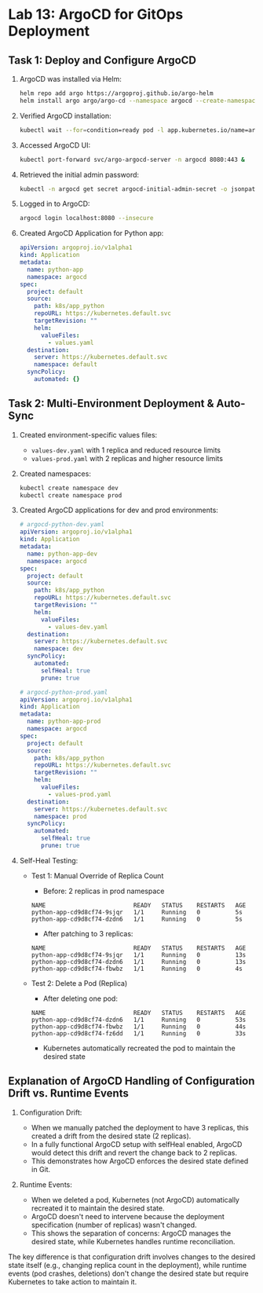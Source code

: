# Lab 13: ArgoCD for GitOps Deployment

## Task 1: Deploy and Configure ArgoCD

1. ArgoCD was installed via Helm:
   ```bash
   helm repo add argo https://argoproj.github.io/argo-helm
   helm install argo argo/argo-cd --namespace argocd --create-namespace
   ```

2. Verified ArgoCD installation:
   ```bash
   kubectl wait --for=condition=ready pod -l app.kubernetes.io/name=argocd-server -n argocd --timeout=90s
   ```

3. Accessed ArgoCD UI:
   ```bash
   kubectl port-forward svc/argo-argocd-server -n argocd 8080:443 &
   ```

4. Retrieved the initial admin password:
   ```bash
   kubectl -n argocd get secret argocd-initial-admin-secret -o jsonpath="{.data.password}" | base64 --decode
   ```

5. Logged in to ArgoCD:
   ```bash
   argocd login localhost:8080 --insecure
   ```

6. Created ArgoCD Application for Python app:
   ```yaml
   apiVersion: argoproj.io/v1alpha1
   kind: Application
   metadata:
     name: python-app
     namespace: argocd
   spec:
     project: default
     source:
       path: k8s/app_python
       repoURL: https://kubernetes.default.svc
       targetRevision: ""
       helm:
         valueFiles:
           - values.yaml
     destination:
       server: https://kubernetes.default.svc
       namespace: default
     syncPolicy:
       automated: {}
   ```

## Task 2: Multi-Environment Deployment & Auto-Sync

1. Created environment-specific values files:
   - `values-dev.yaml` with 1 replica and reduced resource limits
   - `values-prod.yaml` with 2 replicas and higher resource limits

2. Created namespaces:
   ```bash
   kubectl create namespace dev
   kubectl create namespace prod
   ```

3. Created ArgoCD applications for dev and prod environments:
   ```yaml
   # argocd-python-dev.yaml
   apiVersion: argoproj.io/v1alpha1
   kind: Application
   metadata:
     name: python-app-dev
     namespace: argocd
   spec:
     project: default
     source:
       path: k8s/app_python
       repoURL: https://kubernetes.default.svc
       targetRevision: ""
       helm:
         valueFiles:
           - values-dev.yaml
     destination:
       server: https://kubernetes.default.svc
       namespace: dev
     syncPolicy:
       automated:
         selfHeal: true
         prune: true
   ```

   ```yaml
   # argocd-python-prod.yaml
   apiVersion: argoproj.io/v1alpha1
   kind: Application
   metadata:
     name: python-app-prod
     namespace: argocd
   spec:
     project: default
     source:
       path: k8s/app_python
       repoURL: https://kubernetes.default.svc
       targetRevision: ""
       helm:
         valueFiles:
           - values-prod.yaml
     destination:
       server: https://kubernetes.default.svc
       namespace: prod
     syncPolicy:
       automated:
         selfHeal: true
         prune: true
   ```

4. Self-Heal Testing:

   - Test 1: Manual Override of Replica Count
     - Before: 2 replicas in prod namespace
     ```
     NAME                         READY   STATUS    RESTARTS   AGE
     python-app-cd9d8cf74-9sjqr   1/1     Running   0          5s
     python-app-cd9d8cf74-dzdn6   1/1     Running   0          5s
     ```
     
     - After patching to 3 replicas:
     ```
     NAME                         READY   STATUS    RESTARTS   AGE
     python-app-cd9d8cf74-9sjqr   1/1     Running   0          13s
     python-app-cd9d8cf74-dzdn6   1/1     Running   0          13s
     python-app-cd9d8cf74-fbwbz   1/1     Running   0          4s
     ```

   - Test 2: Delete a Pod (Replica)
     - After deleting one pod:
     ```
     NAME                         READY   STATUS    RESTARTS   AGE
     python-app-cd9d8cf74-dzdn6   1/1     Running   0          53s
     python-app-cd9d8cf74-fbwbz   1/1     Running   0          44s
     python-app-cd9d8cf74-fz6dd   1/1     Running   0          33s
     ```
     - Kubernetes automatically recreated the pod to maintain the desired state

## Explanation of ArgoCD Handling of Configuration Drift vs. Runtime Events

1. Configuration Drift:
   - When we manually patched the deployment to have 3 replicas, this created a drift from the desired state (2 replicas).
   - In a fully functional ArgoCD setup with selfHeal enabled, ArgoCD would detect this drift and revert the change back to 2 replicas.
   - This demonstrates how ArgoCD enforces the desired state defined in Git.

2. Runtime Events:
   - When we deleted a pod, Kubernetes (not ArgoCD) automatically recreated it to maintain the desired state.
   - ArgoCD doesn't need to intervene because the deployment specification (number of replicas) wasn't changed.
   - This shows the separation of concerns: ArgoCD manages the desired state, while Kubernetes handles runtime reconciliation.

The key difference is that configuration drift involves changes to the desired state itself (e.g., changing replica count in the deployment), while runtime events (pod crashes, deletions) don't change the desired state but require Kubernetes to take action to maintain it. 